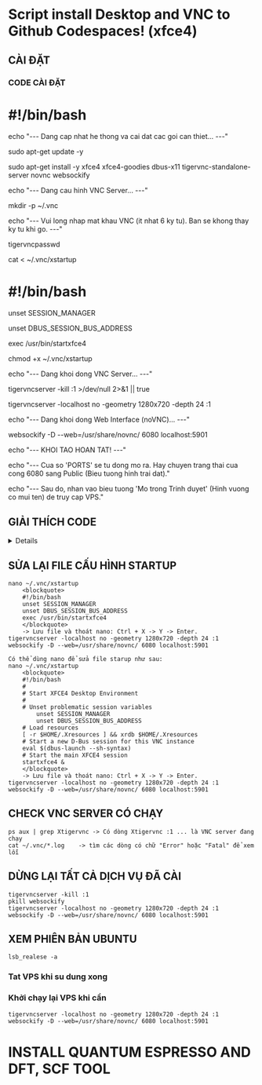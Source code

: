 # Script install Desktop and VNC to Github Codespaces! (xfce4)
## CÀI ĐẶT
### CODE CÀI ĐẶT
# #!/bin/bash
echo "--- Dang cap nhat he thong va cai dat cac goi can thiet... ---"


sudo apt-get update -y


sudo apt-get install -y xfce4 xfce4-goodies dbus-x11 tigervnc-standalone-server novnc websockify


echo "--- Dang cau hinh VNC Server... ---"


mkdir -p ~/.vnc


echo "--- Vui long nhap mat khau VNC (it nhat 6 ky tu). Ban se khong thay ky tu khi go. ---"


tigervncpasswd


cat <<EOF > ~/.vnc/xstartup


# #!/bin/bash


unset SESSION_MANAGER


unset DBUS_SESSION_BUS_ADDRESS


exec /usr/bin/startxfce4


chmod +x ~/.vnc/xstartup


echo "--- Dang khoi dong VNC Server... ---"


tigervncserver -kill :1 >/dev/null 2>&1 || true


tigervncserver -localhost no -geometry 1280x720 -depth 24 :1


echo "--- Dang khoi dong Web Interface (noVNC)... ---"


websockify -D --web=/usr/share/novnc/ 6080 localhost:5901


echo "--- KHOI TAO HOAN TAT! ---"


echo "--- Cua so 'PORTS' se tu dong mo ra. Hay chuyen trang thai cua cong 6080 sang Public (Bieu tuong hinh trai dat)."


echo "--- Sau do, nhan vao bieu tuong 'Mo trong Trinh duyet' (Hinh vuong co mui ten) de truy cap VPS."


## GIẢI THÍCH CODE
<details>
<blockquote>
# #!/bin/bash

# # --- Phần 1: Cài đặt các gói cần thiết ---
echo "--- Dang cap nhat he thong va cai dat cac goi can thiet... ---"
sudo apt-get update -y
sudo apt-get install -y xfce4 xfce4-goodies dbus-x11 tigervnc-standalone-server novnc websockify

# # --- Phần 2: Cấu hình VNC Server ---
echo "--- Dang cau hinh VNC Server... ---"
# # Tạo thư mục cấu hình VNC nếu chưa có
mkdir -p ~/.vnc

# # Thiết lập mật khẩu VNC
echo "--- Vui long nhap mat khau VNC (it nhat 6 ky tu). Ban se khong thay ky tu khi go. ---"
tigervncpasswd

# # Tạo file cấu hình xstartup để khởi động XFCE4
cat <<EOF > ~/.vnc/xstartup
#!/bin/bash
xrdb \$HOME/.Xresources
startxfce4 &
EOF

# # Cấp quyền thực thi cho file xstartup
chmod +x ~/.vnc/xstartup

# # --- Phần 3: Khởi động VNC và Web Server ---
echo "--- Dang khoi dong VNC Server... ---"
# # Dọn dẹp các phiên VNC cũ nếu có
tigervncserver -kill :1 >/dev/null 2>&1 || true
# # Khởi động phiên VNC mới trên màn hình :1 (cổng 5901)
tigervncserver -localhost no -geometry 1280x720 -depth 24 :1

echo "--- Dang khoi dong Web Interface (noVNC)... ---"
# # Khởi động websockify để kết nối trình duyệt với VNC
# # Lắng nghe trên cổng 6080 và chuyển tiếp tới cổng VNC 5901
websockify -D --web=/usr/share/novnc/ 6080 localhost:5901

echo "--- KHOI TAO HOAN TAT! ---"
echo "--- Cua so 'PORTS' se tu dong mo ra. Hay chuyen trang thai cua cong 6080 sang Public (Bieu tuong hinh trai dat)."
echo "--- Sau do, nhan vao bieu tuong 'Mo trong Trinh duyet' (Hinh vuong co mui ten) de truy cap VPS." '
</blockquote>
</details>
  
## SỬA LẠI FILE CẤU HÌNH STARTUP  
	nano ~/.vnc/xstartup
 		<blockquote>
		#!/bin/bash
		unset SESSION_MANAGER
		unset DBUS_SESSION_BUS_ADDRESS
		exec /usr/bin/startxfce4
  		</blockquote>
		-> Lưu file và thoát nano: Ctrl + X -> Y -> Enter.
 	tigervncserver -localhost no -geometry 1280x720 -depth 24 :1
 	websockify -D --web=/usr/share/novnc/ 6080 localhost:5901 

 	Có thể dùng nano để sửa file starup như sau:
  	nano ~/.vnc/xstartup
   		<blockquote>
 		#!/bin/bash
		#
		# Start XFCE4 Desktop Environment
		#
		# Unset problematic session variables
			unset SESSION_MANAGER
			unset DBUS_SESSION_BUS_ADDRESS
		# Load resources
		[ -r $HOME/.Xresources ] && xrdb $HOME/.Xresources
		# Start a new D-Bus session for this VNC instance
		eval $(dbus-launch --sh-syntax)
		# Start the main XFCE4 session
		startxfce4 &
  		</blockquote>
		-> Lưu file và thoát nano: Ctrl + X -> Y -> Enter.
  	tigervncserver -localhost no -geometry 1280x720 -depth 24 :1
 	websockify -D --web=/usr/share/novnc/ 6080 localhost:5901

## CHECK VNC SERVER CÓ CHẠY
  	ps aux | grep Xtigervnc	-> Có dòng Xtigervnc :1 ... là VNC server đang chạy
   	cat ~/.vnc/*.log	-> tìm các dòng có chữ "Error" hoặc "Fatal" để xem lỗi
	
## DỪNG LẠI TẤT CẢ DỊCH VỤ ĐÃ CÀI
	tigervncserver -kill :1
	pkill websockify
	tigervncserver -localhost no -geometry 1280x720 -depth 24 :1
 	websockify -D --web=/usr/share/novnc/ 6080 localhost:5901
  
## XEM PHIÊN BẢN UBUNTU
	lsb_realese -a
 
### Tat VPS khi su dung xong

### Khởi chạy lại VPS khi cần
	tigervncserver -localhost no -geometry 1280x720 -depth 24 :1
 	websockify -D --web=/usr/share/novnc/ 6080 localhost:5901
  
# INSTALL QUANTUM ESPRESSO AND DFT, SCF TOOL







